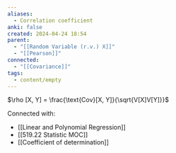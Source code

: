 ```yaml
---
aliases:
  - Correlation coefficient
anki: false
created: 2024-04-24 18:54
parent:
  - "[[Random Variable (r.v.) X]]"
  - "[[Pearson]]"
connected:
  - "[[Covariance]]"
tags:
  - content/empty
---
```

 
 $\rho [X, Y] = \frac{\text{Cov}[X, Y]}{\sqrt{V[X]V[Y]}}$




Connected with:
- [[Linear and Polynomial Regression]]
- [[519.22 Statistic MOC]]
- [[Coefficient of determination]]
